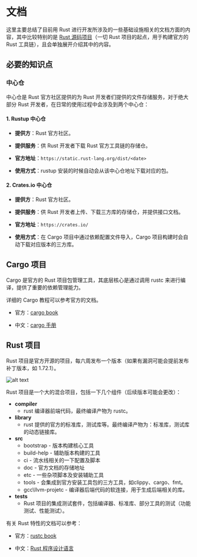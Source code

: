 # 文档

这里主要总结了目前用 Rust 进行开发所涉及的一些基础设施相关的文档方面的内容，其中比较特别的是 [Rust 源码项目](https://github.com/rust-lang/rust)（一切 Rust 项目的起点，用于构建官方的 Rust 工具链），且会单独展开介绍其中的内容。

## 必要的知识点

### 中心仓

中心仓是 Rust 官方社区提供的为 Rust 开发者们提供的文件存储服务，对于绝大部分 Rust 开发者，在日常的使用过程中会涉及到两个中心仓：

#### 1. Rustup 中心仓

- **提供方**：Rust 官方社区。

- **提供服务**：供 Rust 开发者下载 Rust 官方工具链的存储仓。

- **官方地址**：`https://static.rust-lang.org/dist/<date>`

- **使用方式**：rustup 安装的时候自动会从该中心仓地址下载对应的包。

#### 2. Crates.io 中心仓

- **提供方**：Rust 官方社区。

- **提供服务**：供 Rust 开发者上传、下载三方库的存储仓，并提供接口文档。

- **官方地址**：`https://crates.io/`

- **使用方式**：在 Cargo 项目中通过依赖配置文件导入，Cargo 项目构建时会自动下载对应版本的三方库。

## Cargo 项目

Cargo 是官方的 Rust 项目包管理工具，其底层核心是通过调用 rustc 来进行编译，提供了重要的依赖管理能力。

详细的 Cargo 教程可以参考官方的文档。

- 官方：[cargo book](https://crates.io/)

- 中文：[cargo 手册](https://rustwiki.org/zh-CN/cargo/)

## Rust 项目

Rust 项目是官方开源的项目，每六周发布一个版本（如果有漏洞可能会提前发布补丁版本，如 1.72.1）。

![alt text](../asserts/api-token.pngrust.png)

Rust 项目是一个大的混合项目，包括一下几个组件（后续版本可能会更改）：
- **compiler**
    - rust 编译器前端代码，最终编译产物为 rustc。
- **library**
    - rust 提供的官方的标准库，测试库等。最终编译产物为：标准库，测试库的动态链接库。
- **src**
    - bootstrap - 版本构建核心工具
    - build-help - 辅助版本构建的工具
    - ci - 流水线相关的一下配置及脚本
    - doc - 官方文档的存储地址
    - etc - 一些杂项脚本及安装辅助工具
    - tools - 会集成到官方安装工具包的三方工具，如clippy、cargo、fmt。
    - gcc\llvm-projetc - 编译器后端代码的软连接，用于生成后端相关的库。
- **tests**
    - Rust 项目的集成测试套件，包括编译器、标准库、部分工具的测试（功能测试、性能测试）。

有关 Rust 特性的文档可以参考：

- 官方：[rustc book](https://doc.rust-lang.org/book/)

- 中文：[Rust 程序设计语言](https://rustwiki.org/zh-CN/book/)
